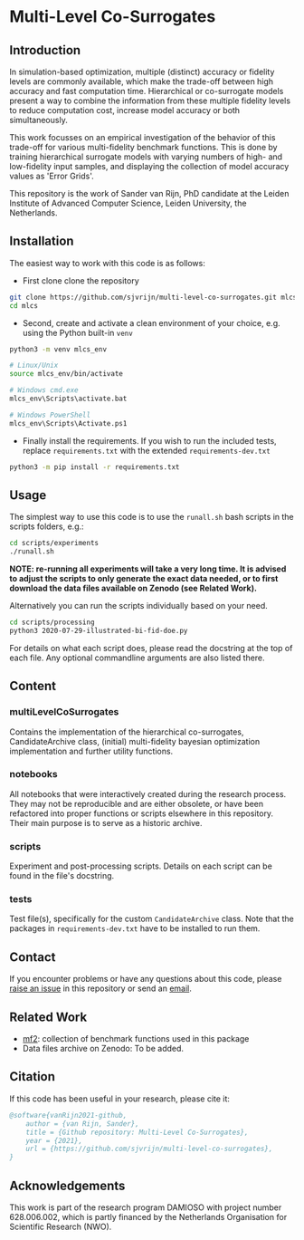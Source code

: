 # Multi-Level Co-Surrogates

## Introduction

In simulation-based optimization, multiple (distinct) accuracy or fidelity levels are commonly
available, which make the trade-off between high accuracy and fast computation time. Hierarchical or
co-surrogate models present a way to combine the information from these multiple fidelity levels to
reduce computation cost, increase model accuracy or both simultaneously.

This work focusses on an empirical investigation of the behavior of this trade-off for various
multi-fidelity benchmark functions. This is done by training hierarchical surrogate models with
varying numbers of high- and low-fidelity input samples, and displaying the collection of model
accuracy values as 'Error Grids'.

This repository is the work of Sander van Rijn, PhD candidate at the Leiden Institute of Advanced
Computer Science, Leiden University, the Netherlands.


## Installation

The easiest way to work with this code is as follows:

* First clone clone the repository

```bash
git clone https://github.com/sjvrijn/multi-level-co-surrogates.git mlcs
cd mlcs
```

* Second, create and activate a clean environment of your choice, e.g. using the Python built-in `venv`

```bash
python3 -m venv mlcs_env

# Linux/Unix
source mlcs_env/bin/activate

# Windows cmd.exe
mlcs_env\Scripts\activate.bat

# Windows PowerShell
mlcs_env\Scripts\Activate.ps1
```

* Finally install the requirements. If you wish to run the included tests, replace
  `requirements.txt` with the extended `requirements-dev.txt`

```bash
python3 -m pip install -r requirements.txt
```


## Usage

The simplest way to use this code is to use the `runall.sh` bash scripts in the scripts folders,
e.g.:

```bash
cd scripts/experiments
./runall.sh
```
**NOTE: re-running all experiments will take a very long time. It is advised to adjust the scripts
to only generate the exact data needed, or to first download the data files available on Zenodo
(see Related Work).**


Alternatively you can run the scripts individually based on your need.

```bash
cd scripts/processing
python3 2020-07-29-illustrated-bi-fid-doe.py
```

For details on what each script does, please read the docstring at the top of each file. Any
optional commandline arguments are also listed there.


## Content

### multiLevelCoSurrogates

Contains the implementation of the hierarchical co-surrogates, CandidateArchive class, (initial)
multi-fidelity bayesian optimization implementation and further utility functions.


### notebooks

All notebooks that were interactively created during the research process.
They may not be reproducible and are either obsolete, or have been refactored into proper functions
or scripts elsewhere in this repository. Their main purpose is to serve as a historic archive.


### scripts

Experiment and post-processing scripts. Details on each script can be found in the file's docstring.


### tests

Test file(s), specifically for the custom `CandidateArchive` class. Note that the packages in
`requirements-dev.txt` have to be installed to run them.


## Contact

If you encounter problems or have any questions about this code, please
[raise an issue][new-issue] in this
repository or send an [email](mailto-svrijn).


## Related Work

- [mf2]: collection of benchmark functions used in this package
- Data files archive on Zenodo: To be added.


## Citation

If this code has been useful in your research, please cite it:

```bibtex
@software{vanRijn2021-github,
    author = {van Rijn, Sander},
    title = {Github repository: Multi-Level Co-Surrogates},
    year = {2021},
    url = {https://github.com/sjvrijn/multi-level-co-surrogates},
}
```

## Acknowledgements

This work is part of the research program DAMIOSO with project number 628.006.002, which is partly
financed by the Netherlands Organisation for Scientific Research (NWO).



[mf2]:              https://github.com/sjvrijn/mf2
[mailto-svrijn]:    mailto:s.j.van.rijn@liacs.leidenuniv.nl
[new-issue]:        https://github.com/sjvrijn/multi-level-co-surrogates/issues/new


